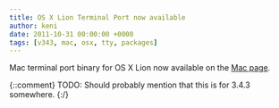 ```yaml
---
title: OS X Lion Terminal Port now available
author: keni
date: 2011-10-31 00:00:00 +0000
tags: [v343, mac, osx, tty, packages]
---
```

Mac terminal port binary for OS X Lion now available on the [Mac page][343-download-mac].

{::comment}
TODO: Should probably mention that this is for 3.4.3 somewhere.
{:/}

[343-download-mac]: #TODO
